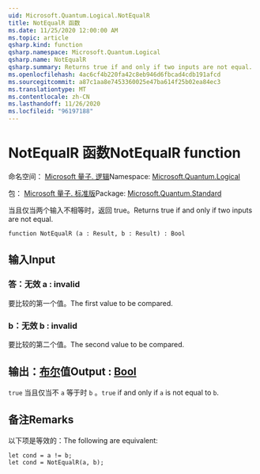 ```yaml
---
uid: Microsoft.Quantum.Logical.NotEqualR
title: NotEqualR 函数
ms.date: 11/25/2020 12:00:00 AM
ms.topic: article
qsharp.kind: function
qsharp.namespace: Microsoft.Quantum.Logical
qsharp.name: NotEqualR
qsharp.summary: Returns true if and only if two inputs are not equal.
ms.openlocfilehash: 4ac6cf4b220fa42c8eb946d6fbcad4cdb191afcd
ms.sourcegitcommit: a87c1aa8e7453360025e47ba614f25b02ea84ec3
ms.translationtype: MT
ms.contentlocale: zh-CN
ms.lasthandoff: 11/26/2020
ms.locfileid: "96197188"
---
```

# <a name="notequalr-function"></a><span data-ttu-id="7f1f0-102">NotEqualR 函数</span><span class="sxs-lookup"><span data-stu-id="7f1f0-102">NotEqualR function</span></span>

<span data-ttu-id="7f1f0-103">命名空间： [Microsoft 量子. 逻辑](xref:Microsoft.Quantum.Logical)</span><span class="sxs-lookup"><span data-stu-id="7f1f0-103">Namespace: [Microsoft.Quantum.Logical](xref:Microsoft.Quantum.Logical)</span></span>

<span data-ttu-id="7f1f0-104">包： [Microsoft 量子. 标准版](https://nuget.org/packages/Microsoft.Quantum.Standard)</span><span class="sxs-lookup"><span data-stu-id="7f1f0-104">Package: [Microsoft.Quantum.Standard](https://nuget.org/packages/Microsoft.Quantum.Standard)</span></span>


<span data-ttu-id="7f1f0-105">当且仅当两个输入不相等时，返回 true。</span><span class="sxs-lookup"><span data-stu-id="7f1f0-105">Returns true if and only if two inputs are not equal.</span></span>

```qsharp
function NotEqualR (a : Result, b : Result) : Bool
```


## <a name="input"></a><span data-ttu-id="7f1f0-106">输入</span><span class="sxs-lookup"><span data-stu-id="7f1f0-106">Input</span></span>

### <a name="a--__invalidresult__"></a><span data-ttu-id="7f1f0-107">答：__无效 <Result>__</span><span class="sxs-lookup"><span data-stu-id="7f1f0-107">a : __invalid<Result>__</span></span>

<span data-ttu-id="7f1f0-108">要比较的第一个值。</span><span class="sxs-lookup"><span data-stu-id="7f1f0-108">The first value to be compared.</span></span>


### <a name="b--__invalidresult__"></a><span data-ttu-id="7f1f0-109">b：__无效 <Result>__</span><span class="sxs-lookup"><span data-stu-id="7f1f0-109">b : __invalid<Result>__</span></span>

<span data-ttu-id="7f1f0-110">要比较的第二个值。</span><span class="sxs-lookup"><span data-stu-id="7f1f0-110">The second value to be compared.</span></span>



## <a name="output--bool"></a><span data-ttu-id="7f1f0-111">输出：[布尔](xref:microsoft.quantum.lang-ref.bool)值</span><span class="sxs-lookup"><span data-stu-id="7f1f0-111">Output : [Bool](xref:microsoft.quantum.lang-ref.bool)</span></span>

<span data-ttu-id="7f1f0-112">`true` 当且仅当不 `a` 等于时 `b` 。</span><span class="sxs-lookup"><span data-stu-id="7f1f0-112">`true` if and only if `a` is not equal to `b`.</span></span>

## <a name="remarks"></a><span data-ttu-id="7f1f0-113">备注</span><span class="sxs-lookup"><span data-stu-id="7f1f0-113">Remarks</span></span>

<span data-ttu-id="7f1f0-114">以下项是等效的：</span><span class="sxs-lookup"><span data-stu-id="7f1f0-114">The following are equivalent:</span></span>

```Q#
let cond = a != b;
let cond = NotEqualR(a, b);
```